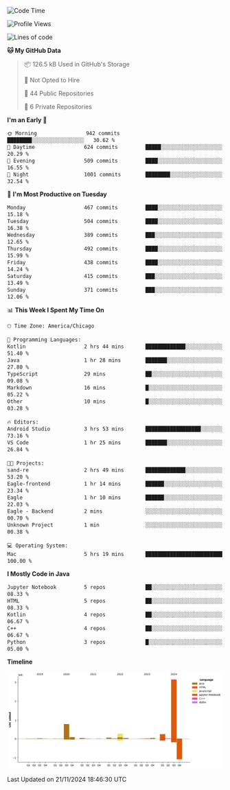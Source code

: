 <!--START_SECTION:waka-->
![Code Time](http://img.shields.io/badge/Code%20Time-700%20hrs%2045%20mins-blue)

![Profile Views](http://img.shields.io/badge/Profile%20Views-0-blue)

![Lines of code](https://img.shields.io/badge/From%20Hello%20World%20I%27ve%20Written-4.8%20million%20lines%20of%20code-blue)

**🐱 My GitHub Data** 

> 📦 126.5 kB Used in GitHub's Storage 
 > 
> 🚫 Not Opted to Hire
 > 
> 📜 44 Public Repositories 
 > 
> 🔑 6 Private Repositories 
 > 
**I'm an Early 🐤** 

```text
🌞 Morning                942 commits         ████████░░░░░░░░░░░░░░░░░   30.62 % 
🌆 Daytime                624 commits         █████░░░░░░░░░░░░░░░░░░░░   20.29 % 
🌃 Evening                509 commits         ████░░░░░░░░░░░░░░░░░░░░░   16.55 % 
🌙 Night                  1001 commits        ████████░░░░░░░░░░░░░░░░░   32.54 % 
```
📅 **I'm Most Productive on Tuesday** 

```text
Monday                   467 commits         ████░░░░░░░░░░░░░░░░░░░░░   15.18 % 
Tuesday                  504 commits         ████░░░░░░░░░░░░░░░░░░░░░   16.38 % 
Wednesday                389 commits         ███░░░░░░░░░░░░░░░░░░░░░░   12.65 % 
Thursday                 492 commits         ████░░░░░░░░░░░░░░░░░░░░░   15.99 % 
Friday                   438 commits         ████░░░░░░░░░░░░░░░░░░░░░   14.24 % 
Saturday                 415 commits         ███░░░░░░░░░░░░░░░░░░░░░░   13.49 % 
Sunday                   371 commits         ███░░░░░░░░░░░░░░░░░░░░░░   12.06 % 
```


📊 **This Week I Spent My Time On** 

```text
🕑︎ Time Zone: America/Chicago

💬 Programming Languages: 
Kotlin                   2 hrs 44 mins       █████████████░░░░░░░░░░░░   51.40 % 
Java                     1 hr 28 mins        ███████░░░░░░░░░░░░░░░░░░   27.80 % 
TypeScript               29 mins             ██░░░░░░░░░░░░░░░░░░░░░░░   09.08 % 
Markdown                 16 mins             █░░░░░░░░░░░░░░░░░░░░░░░░   05.22 % 
Other                    10 mins             █░░░░░░░░░░░░░░░░░░░░░░░░   03.28 % 

🔥 Editors: 
Android Studio           3 hrs 53 mins       ██████████████████░░░░░░░   73.16 % 
VS Code                  1 hr 25 mins        ███████░░░░░░░░░░░░░░░░░░   26.84 % 

🐱‍💻 Projects: 
sand-re                  2 hrs 49 mins       █████████████░░░░░░░░░░░░   53.20 % 
Eagle-frontend           1 hr 14 mins        ██████░░░░░░░░░░░░░░░░░░░   23.34 % 
Eagle                    1 hr 10 mins        ██████░░░░░░░░░░░░░░░░░░░   22.03 % 
Eagle - Backend          2 mins              ░░░░░░░░░░░░░░░░░░░░░░░░░   00.70 % 
Unknown Project          1 min               ░░░░░░░░░░░░░░░░░░░░░░░░░   00.38 % 

💻 Operating System: 
Mac                      5 hrs 19 mins       █████████████████████████   100.00 % 
```

**I Mostly Code in Java** 

```text
Jupyter Notebook         5 repos             ██░░░░░░░░░░░░░░░░░░░░░░░   08.33 % 
HTML                     5 repos             ██░░░░░░░░░░░░░░░░░░░░░░░   08.33 % 
Kotlin                   4 repos             ██░░░░░░░░░░░░░░░░░░░░░░░   06.67 % 
C++                      4 repos             ██░░░░░░░░░░░░░░░░░░░░░░░   06.67 % 
Python                   3 repos             █░░░░░░░░░░░░░░░░░░░░░░░░   05.00 % 
```



**Timeline**

![Lines of Code chart](https://raw.githubusercontent.com/phanijsp/phanijsp/main/assets/bar_graph.png)


 Last Updated on 21/11/2024 18:46:30 UTC
<!--END_SECTION:waka-->
